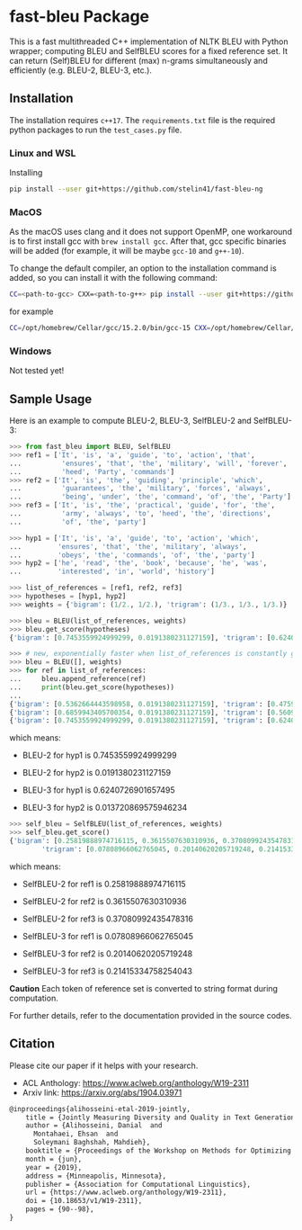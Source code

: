 # fast-bleu Package

This is a fast multithreaded C++ implementation of NLTK BLEU with Python wrapper; computing BLEU and SelfBLEU scores for a fixed reference set.
It can return (Self)BLEU for different (max) n-grams simultaneously and efficiently (e.g. BLEU-2, BLEU-3, etc.).

## Installation

The installation requires `c++17`.
The `requirements.txt` file is the required python packages to run the `test_cases.py` file.

### Linux and WSL

Installing

``` bash
pip install --user git+https://github.com/stelin41/fast-bleu-ng
```

### MacOS

As the macOS uses clang and it does not support OpenMP, one workaround is to first install gcc with `brew install gcc`. After that, gcc specific binaries will be added (for example, it will be maybe `gcc-10`
and `g++-10`).

To change the default compiler, an option to the installation command is added, so you can install it with the following command:

``` bash
CC=<path-to-gcc> CXX=<path-to-g++> pip install --user git+https://github.com/stelin41/fast-bleu-ng
```

for example

``` bash
CC=/opt/homebrew/Cellar/gcc/15.2.0/bin/gcc-15 CXX=/opt/homebrew/Cellar/gcc/15.2.0/bin/g++-15 pip install --user git+https://github.com/stelin41/fast-bleu-ng
```

### Windows

Not tested yet!

## Sample Usage

Here is an example to compute BLEU-2, BLEU-3, SelfBLEU-2 and SelfBLEU-3:

``` python
>>> from fast_bleu import BLEU, SelfBLEU
>>> ref1 = ['It', 'is', 'a', 'guide', 'to', 'action', 'that',
...          'ensures', 'that', 'the', 'military', 'will', 'forever',
...          'heed', 'Party', 'commands']
>>> ref2 = ['It', 'is', 'the', 'guiding', 'principle', 'which',
...          'guarantees', 'the', 'military', 'forces', 'always',
...          'being', 'under', 'the', 'command', 'of', 'the', 'Party']
>>> ref3 = ['It', 'is', 'the', 'practical', 'guide', 'for', 'the',
...          'army', 'always', 'to', 'heed', 'the', 'directions',
...          'of', 'the', 'party']

>>> hyp1 = ['It', 'is', 'a', 'guide', 'to', 'action', 'which',
...         'ensures', 'that', 'the', 'military', 'always',
...         'obeys', 'the', 'commands', 'of', 'the', 'party']
>>> hyp2 = ['he', 'read', 'the', 'book', 'because', 'he', 'was',
...         'interested', 'in', 'world', 'history']

>>> list_of_references = [ref1, ref2, ref3]
>>> hypotheses = [hyp1, hyp2]
>>> weights = {'bigram': (1/2., 1/2.), 'trigram': (1/3., 1/3., 1/3.)}

>>> bleu = BLEU(list_of_references, weights)
>>> bleu.get_score(hypotheses)
{'bigram': [0.7453559924999299, 0.0191380231127159], 'trigram': [0.6240726901657495, 0.013720869575946234]}

>>> # new, exponentially faster when list_of_references is constantly growing
>>> bleu = BLEU([], weights)
>>> for ref in list_of_references:
...     bleu.append_reference(ref)
...     print(bleu.get_score(hypotheses))
...     
{'bigram': [0.5362664443598958, 0.0191380231127159], 'trigram': [0.47598963400608124, 0.013720869575946234]}
{'bigram': [0.6859943405700354, 0.0191380231127159], 'trigram': [0.5609068842147968, 0.013720869575946234]}
{'bigram': [0.7453559924999299, 0.0191380231127159], 'trigram': [0.6240726901657495, 0.013720869575946234]}
```

which means:

* BLEU-2 for hyp1 is 0.7453559924999299
* BLEU-2 for hyp2 is 0.0191380231127159

* BLEU-3 for hyp1 is 0.6240726901657495
* BLEU-3 for hyp2 is 0.013720869575946234

```python
>>> self_bleu = SelfBLEU(list_of_references, weights)
>>> self_bleu.get_score()
{'bigram': [0.25819888974716115, 0.3615507630310936, 0.37080992435478316],
        'trigram': [0.07808966062765045, 0.20140620205719248, 0.21415334758254043]}
```

which means:

* SelfBLEU-2 for ref1 is 0.25819888974716115
* SelfBLEU-2 for ref2 is 0.3615507630310936
* SelfBLEU-2 for ref3 is 0.37080992435478316

* SelfBLEU-3 for ref1 is 0.07808966062765045
* SelfBLEU-3 for ref2 is 0.20140620205719248
* SelfBLEU-3 for ref3 is 0.21415334758254043

**Caution** Each token of reference set is converted to string format during computation.

For further details, refer to the documentation provided in the source codes.

## Citation

Please cite our paper if it helps with your research.

* ACL Anthology: <https://www.aclweb.org/anthology/W19-2311>
* Arxiv link: <https://arxiv.org/abs/1904.03971>

```latex
@inproceedings{alihosseini-etal-2019-jointly,
    title = {Jointly Measuring Diversity and Quality in Text Generation Models},
    author = {Alihosseini, Danial  and
      Montahaei, Ehsan  and
      Soleymani Baghshah, Mahdieh},
    booktitle = {Proceedings of the Workshop on Methods for Optimizing and Evaluating Neural Language Generation},
    month = {jun},
    year = {2019},
    address = {Minneapolis, Minnesota},
    publisher = {Association for Computational Linguistics},
    url = {https://www.aclweb.org/anthology/W19-2311},
    doi = {10.18653/v1/W19-2311},
    pages = {90--98},
}

```
